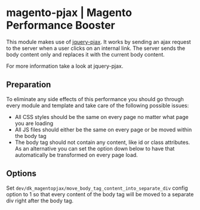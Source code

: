 # magento-pjax | Magento Performance Booster

This module makes use of [jquery-pjax](https://github.com/defunkt/jquery-pjax). It works by sending an ajax request to the server when a user clicks on an internal link. The server sends the body content only and replaces it with the current body content.

For more information take a look at jquery-pjax.


## Preparation

To eliminate any side effects of this performance you should go through every module and template and take care of the following possible issues:

* All CSS styles should be the same on every page no matter what page you are loading
* All JS files should either be the same on every page or be moved within the body tag
* The body tag should not contain any content, like id or class attributes. As an alternative you can set the option down below to have that automatically be transformed on every page load.


## Options

Set `dev/dk_magentopjax/move_body_tag_content_into_separate_div` config option to 1 so that every content of the body tag will be moved to a separate div right after the body tag.
